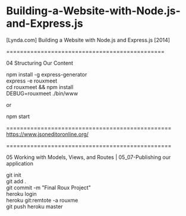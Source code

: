 Building-a-Website-with-Node.js-and-Express.js
==============================================

[Lynda.com] Building a Website with Node.js and Express.js [2014]

==============================================


 04 Structuring Our Content

npm install -g express-generator  
express -e rouxmeet  
cd rouxmeet && npm install  
DEBUG=rouxmeet ./bin/www  

or

npm start


================================================
https://www.jsoneditoronline.org/  

================================================  


 05 Working with Models, Views, and Routes | 05_07-Publishing our application

git init  
git add .  
git commit -m "Final Roux Project"  
heroku login  
heroku git:remtote -a rouxme  
git push heroku master  


